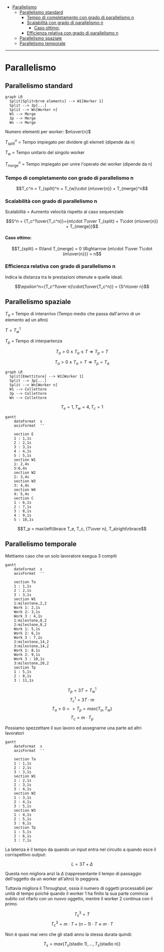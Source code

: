 - [Parallelismo](#parallelismo)
  - [Parallelismo standard](#parallelismo-standard)
    - [Tempo di completamento con grado di parallelismo n](#tempo-di-completamento-con-grado-di-parallelismo-n)
    - [Scalabilità con grado di parallelismo n](#scalabilità-con-grado-di-parallelismo-n)
      - [Caso ottimo:](#caso-ottimo)
    - [Efficienza relativa con grado di parallelismo n](#efficienza-relativa-con-grado-di-parallelismo-n)
  - [Parallelismo spaziale](#parallelismo-spaziale)
  - [Parallelismo temporale](#parallelismo-temporale)

---

# Parallelismo

## Parallelismo standard

```mermaid
graph LR
  Split[Split<br>m elements] --> W1[Worker 1]
  Split --> 3p[...]
  Split --> Wn[Worker n]
  W1 --> Merge
  3p --> Merge
  Wn --> Merge
```

Numero elementi per worker: $m\over{n}$

$T_{split}^n$ = Tempo impiegato per dividere gli elemeti (dipende da n)

$T_{w}$ = Tempo unitario del singolo worker

$T_{merge}^n$ = Tempo impiegato per unire l'operato dei worker (dipende da n)

### Tempo di completamento con grado di parallelismo n

$$T_c^n = T_{split}^n + T_{w}\cdot {m\over{n}} + T_{merge}^n$$

### Scalabilità con grado di parallelismo n

Scalabilità = Aumento velocità rispetto al caso sequenziale

$$S^n = {T_c^1\over{T_c^n}}={m\cdot T\over T_{split} + T\cdot {m\over{n}} + T_{merge}}$$

#### Caso ottimo:

$$T_{split} = 0\land T_{merge} = 0 \Rightarrow {m\cdot T\over T\cdot {m\over{n}}} = n$$

### Efficienza relativa con grado di parallelismo n

Indica la distanza tra le prestazioni ottenute e quelle ideali.

$$\epsilon^n={T_c^1\over n}\cdot{1\over{T_c^n}} = {S^n\over n}$$

## Parallelismo spaziale

$T_a$ = Tempo di interarrivo (Tempo medio che passa dall'arrivo di un elemento ad un altro)

$T = T_w^1$

$T_p$ = Tempo di interpartenza

$$T_a > 0 \land T_a \leq T\Rightarrow T_p = T$$

$$T_a > 0 \land T_a > T\Rightarrow T_p = T_a$$

```mermaid
graph LR
  Split[Emettitore] --> W1[Worker 1]
  Split --> 3p[...]
  Split --> Wn[Worker n]
  W1 --> Collettore
  3p --> Collettore
  Wn --> Collettore
```

$$T_e = 1, T_w = 4, T_c=1$$

```mermaid
gantt
    dateFormat  s
    axisFormat  ''

    section E
    1 : 1,1s
    2 : 2,1s
    3 : 3,1s
    4 : 4,1s
    5 : 5,1s
    section W1
    1: 2,4s
    5:6,4s
    section W2
    2: 3,4s
    section W3
    3: 4,4s
    section W4
    4: 5,4s
    section C
    1 : 6,1s
    2 : 7,1s
    3 : 8,1s
    4 : 9,1s
    5 : 10,1s
```

$$T_p = max\left\lbrace T_e, T_c, {T\over n}, T_a\right\rbrace$$

## Parallelismo temporale

Mettiamo caso che un solo lavoratore esegua 3 compiti

```mermaid
gantt
    dateFormat  s
    axisFormat  ''

    section Ta
    1 : 1,1s
    2 : 2,1s
    3 : 3,1s
    section W1
    1:milestone,2,2
    Work 1: 2,1s
    Work 2: 3,1s
    Work 3 : 4,1s
    1:milestone,8,2
    2:milestone,8,2
    Work 1: 5,1s
    Work 2: 6,1s
    Work 3 : 7,1s
    2:milestone,14,2
    3:milestone,14,2
    Work 1: 8,1s
    Work 2: 9,1s
    Work 3 : 10,1s
    3:milestone,20,2
    section Tp
    1 : 5,1s
    2 : 8,1s
    3 : 11,1s
```

$$T_p = 3T = T_w^1$$
$$T_c^1 = 3T\cdot m$$
$$T_a > 0 => T_p = max\left\lbrace T_a, T_w\right\rbrace$$
$$T_c = m\cdot T_p$$

Possiamo spezzettare il suo lavoro ed assegnarne una parte ad altri lavoratori

```mermaid
gantt
    dateFormat  s
    axisFormat  ''

    section Ta
    1 : 1,1s
    2 : 2,1s
    3 : 3,1s
    section W1
    1 : 2,1s
    2 : 3,1s
    3 : 4,1s
    section W2
    1 : 3,1s
    2 : 4,1s
    3 : 5,1s
    section W3
    1 : 4,1s
    2 : 5,1s
    3 : 6,1s
    section Tp
    1 : 5,1s
    2 : 6,1s
    3 : 7,1s
```

La latenza è il tempo da quando un input entra nel circuito a quando esce il corrispettivo output:

$$L=3T+\Delta$$

Questa non migliora anzi la $\Delta$ (rappresentante il tempo di passaggio dell'oggetto da un worker all'altro) lo peggiora.

Tuttavia migliora il Throughput, ossia il numero di oggetti processabili per unità di tempo poiché quando il worker 1 ha finito la sua parte comincia subito col rifarlo con un nuovo oggetto, mentre il worker 2 continua con il primo.

$$T_s^3=T$$
$$T_c^3=m\cdot T+(n-1)\cdot T \approx m\cdot T$$

Non è quasi mai vero che gli stadi anno la stessa durata quindi:

$$T_s = max\left\lbrace T_s\text{(stadio 1)}, ... ,T_s\text{(stadio n)}\right\rbrace$$
